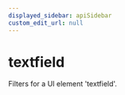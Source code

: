 ```yaml
---
displayed_sidebar: apiSidebar
custom_edit_url: null
---
```

# textfield

Filters for a UI element 'textfield'.

